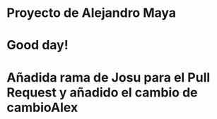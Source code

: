# Proyecto de Alejandro Maya

# Good day!

# Añadida rama de Josu para el Pull Request y añadido el cambio de cambioAlex
